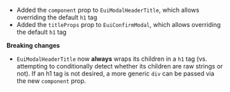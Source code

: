 - Added the `component` prop to `EuiModalHeaderTitle`, which allows overriding the default `h1` tag
- Added the `titleProps` prop to `EuiConfirmModal`, which allows overriding the default `h1` tag

**Breaking changes**

- `EuiModalHeaderTitle` now **always** wraps its children in a `h1` tag (vs. attempting to conditionally detect whether its children are raw strings or not). If an h1 tag is not desired, a more generic `div` can be passed via the new `component` prop.
